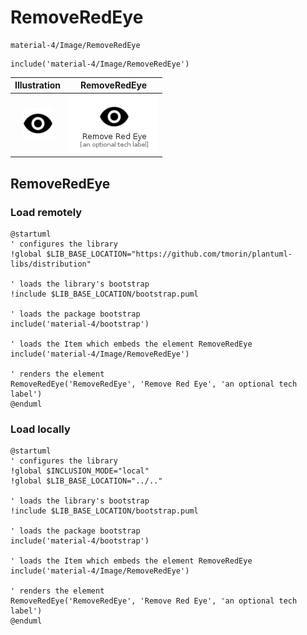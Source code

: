 # RemoveRedEye


```text
material-4/Image/RemoveRedEye
```

```text
include('material-4/Image/RemoveRedEye')
```



| Illustration | RemoveRedEye |
| :---: | :---: |
| ![illustration for Illustration](../../material-4/Image/RemoveRedEye.png) | ![illustration for RemoveRedEye](../../material-4/Image/RemoveRedEye.Local.png) |




## RemoveRedEye

### Load remotely
```plantuml
@startuml
' configures the library
!global $LIB_BASE_LOCATION="https://github.com/tmorin/plantuml-libs/distribution"

' loads the library's bootstrap
!include $LIB_BASE_LOCATION/bootstrap.puml

' loads the package bootstrap
include('material-4/bootstrap')

' loads the Item which embeds the element RemoveRedEye
include('material-4/Image/RemoveRedEye')

' renders the element
RemoveRedEye('RemoveRedEye', 'Remove Red Eye', 'an optional tech label')
@enduml
```

### Load locally
```plantuml
@startuml
' configures the library
!global $INCLUSION_MODE="local"
!global $LIB_BASE_LOCATION="../.."

' loads the library's bootstrap
!include $LIB_BASE_LOCATION/bootstrap.puml

' loads the package bootstrap
include('material-4/bootstrap')

' loads the Item which embeds the element RemoveRedEye
include('material-4/Image/RemoveRedEye')

' renders the element
RemoveRedEye('RemoveRedEye', 'Remove Red Eye', 'an optional tech label')
@enduml
```

